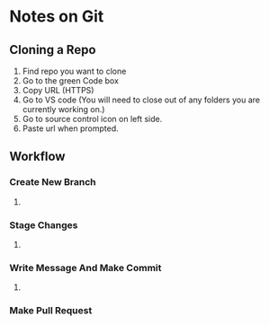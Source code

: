 # Notes on Git

## Cloning a Repo

1. Find repo you want to clone
2. Go to the green Code box
3. Copy URL (HTTPS)
4. Go to VS code (You will need to close out of any folders you are currently working on.)
5. Go to source control icon on left side.
6. Paste url when prompted.

## Workflow 

### Create New Branch

1. 

### Stage Changes

1. 

### Write Message And Make Commit

1. 

### Make Pull Request


